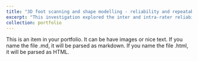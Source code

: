 ```yaml
---
title: "3D foot scanning and shape modelling - reliability and repeatability"
excerpt: "This investigation explored the inter and intra-rater reliability of repeated foot scans and subsequently constructed statistical shape models<br/><img src='/images/foot_ssm_rel_cover.png'>"
collection: portfolio
---
```


This is an item in your portfolio. It can be have images or nice text. If you name the file .md, it will be parsed as markdown. If you name the file .html, it will be parsed as HTML. 
